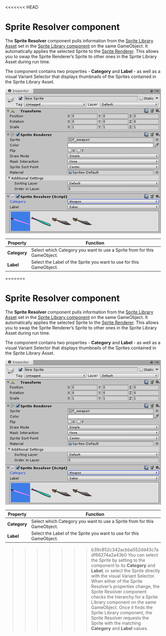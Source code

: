 <<<<<<< HEAD
# Sprite Resolver component

The __Sprite Resolver__ component pulls information from the [Sprite Library Asset](SLAsset.md) set in the [Sprite Library component](SLComponent.md) on the same GameObject. It automatically applies the selected Sprite to the [Sprite Renderer](https://docs.unity3d.com/Manual/class-SpriteRenderer.html). This allows you to swap the Sprite Renderer’s Sprite to other ones in the Sprite Library Asset during run time.

The component contains two properties - __Category__ and __Label__ - as well as a visual Variant Selector that displays thumbnails of the Sprites contained in the Sprite Library Asset. 

![Inspector view of Sprite Resolver Component, with visual selector.](images/image_2.png)

| Property     | Function                                                     |
| ------------ | ------------------------------------------------------------ |
| __Category__ | Select which Category you want to use a Sprite from for this GameObject. |
| __Label__    | Select the Label of the Sprite you want to use for this GameObject. |

=======
# Sprite Resolver component

The __Sprite Resolver__ component pulls information from the [Sprite Library Asset](SLAsset.md) set in the [Sprite Library component](SLComponent.md) on the same GameObject. It automatically applies the selected Sprite to the [Sprite Renderer](https://docs.unity3d.com/Manual/class-SpriteRenderer.html). This allows you to swap the Sprite Renderer’s Sprite to other ones in the Sprite Library Asset during run time.

The component contains two properties - __Category__ and __Label__ - as well as a visual Variant Selector that displays thumbnails of the Sprites contained in the Sprite Library Asset. 

![Inspector view of Sprite Resolver Component, with visual selector.](images/image_2.png)

| Property     | Function                                                     |
| ------------ | ------------------------------------------------------------ |
| __Category__ | Select which Category you want to use a Sprite from for this GameObject. |
| __Label__    | Select the Label of the Sprite you want to use for this GameObject. |

>>>>>>> b39c852c342acbba552dd43c7adf66274a2a43b0
You can select the Sprite by setting to the component to its __Category__ and __Label__, or select the Sprite directly with the visual Variant Selector. When either of the Sprite Resolver’s properties change, the Sprite Resolver component checks the hierarchy for a Sprite Library component on the same GameObject. Once it finds the Sprite Library component, the Sprite Resolver requests the Sprite with the matching __Category__ and __Label__ values.